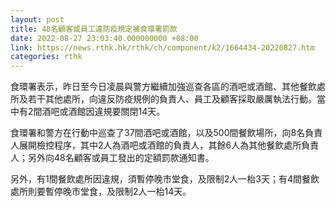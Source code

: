 ```yaml
---
layout: post
title: 48名顧客或員工違防疫規定被食環署罰款
date: 2022-08-27 23:03:40.000000000 +08:00
link: https://news.rthk.hk/rthk/ch/component/k2/1664434-20220827.htm
categories: rthk
---
```


食環署表示，昨日至今日凌晨與警方繼續加強巡查各區的酒吧或酒館、其他餐飲處所及若干其他處所，向違反防疫規例的負責人、員工及顧客採取嚴厲執法行動。當中有2間酒吧或酒館因違規要關閉14天。

食環署和警方在行動中巡查了37間酒吧或酒館，以及500間餐飲場所，向8名負責人展開檢控程序，其中2人為酒吧或酒館的負責人，其餘6人為其他餐飲處所負責人；另外向48名顧客或員工發出的定額罰款通知書。 

另外，有1間餐飲處所因違規，須暫停晚市堂食，及限制2人一枱3天；有4間餐飲處所則要暫停晚市堂食，及限制2人一枱14天。

